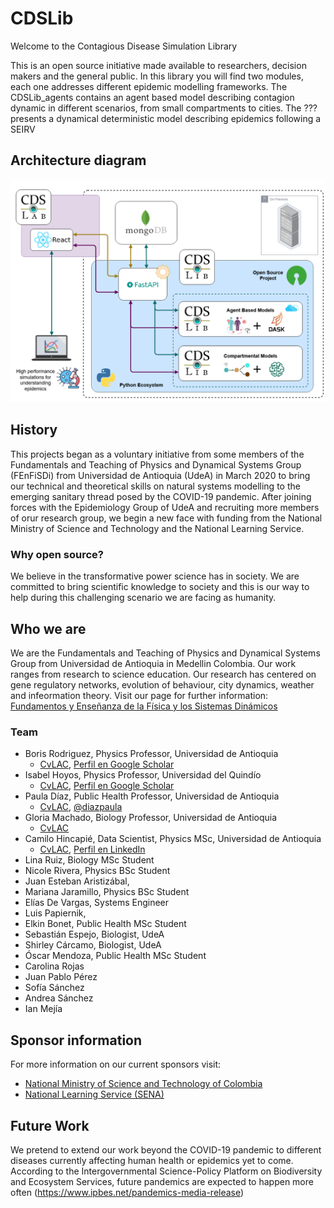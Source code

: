 # CDSLib

Welcome to the Contagious Disease Simulation Library

This is an open source initiative made available to researchers, decision makers and the general public. In this library you will find two modules, each one addresses different epidemic modelling frameworks. The CDSLib_agents contains an agent based model describing contagion dynamic in different scenarios, from small compartments to cities. The ??? presents a dynamical deterministic model describing epidemics following a SEIRV 

## Architecture diagram

![arch-diagram](./images/ArchitecturalDiagram-CDSLab-CDSLib.png "Architectural diagram for CDSLab + CDSLib")

## History

This projects began as a voluntary initiative from some members of the Fundamentals and Teaching of Physics and Dynamical Systems Group (FEnFiSDi) from Universidad de Antioquia (UdeA) in March 2020 to bring our technical and theoretical skills on natural systems modelling to the emerging sanitary thread posed by the COVID-19 pandemic. After joining forces with the Epidemiology Group of UdeA and recruiting more members of orur research group, we begin a new face with funding from the National Ministry of Science and Technology and the National Learning Service. 

### Why open source?

We believe in the transformative power science has in society. We are committed to bring scientific knowledge to society and this is our way to help during this challenging scenario we are facing as humanity. 

## Who we are

We are the Fundamentals and Teaching of Physics and Dynamical Systems Group from Universidad de Antioquia in Medellin Colombia. Our work ranges from research to science education. Our research has centered on gene regulatory networks, evolution of behaviour, city dynamics, weather and infeormation theory. Visit our page for further information: [Fundamentos y Enseñanza de la Física y los Sistemas Dinámicos](https://fenfisdi.weebly.com)

### Team

- Boris Rodriguez, Physics Professor, Universidad de Antioquia
  - [CvLAC](http://scienti.colciencias.gov.co:8081/cvlac/visualizador/generarCurriculoCv.do?cod_rh=0000057681), [Perfil en Google Scholar](https://scholar.google.com/citations?user=swUKsPkAAAAJ&hl=es)
- Isabel Hoyos, Physics Professor, Universidad del Quindío
  - [CvLAC](https://scienti.minciencias.gov.co/cvlac/visualizador/generarCurriculoCv.do?cod_rh=0000236594), [Perfil en Google Scholar](https://scholar.google.com/citations?user=YzeNe7EAAAAJ&hl=es)
- Paula Díaz, Public Health Professor, Universidad de Antioquia
  - [CvLAC](https://scienti.minciencias.gov.co/cvlac/visualizador/generarCurriculoCv.do?cod_rh=0000168785), [@diazpaula](https://twitter.com/diazpaula)
- Gloria Machado, Biology Professor, Universidad de Antioquia
  - [CvLAC](https://scienti.minciencias.gov.co/cvlac/visualizador/generarCurriculoCv.do?cod_rh=0000028061)
- Camilo Hincapié, Data Scientist, Physics MSc, Universidad de Antioquia
  - [CvLAC](https://scienti.minciencias.gov.co/cvlac/visualizador/generarCurriculoCv.do?cod_rh=0001494583), [Perfil en LinkedIn](https://www.linkedin.com/in/camilo-hincapie-gutierrez/)
- Lina Ruiz, Biology MSc Student
- Nicole Rivera, Physics BSc Student
- Juan Esteban Aristizábal, 
- Mariana  Jaramillo, Physics BSc Student
- Elías De Vargas, Systems Engineer
- Luis Papiernik, 
- Elkin Bonet, Public Health MSc Student
- Sebastián Espejo, Biologist, UdeA
- Shirley Cárcamo, Biologist, UdeA
- Óscar Mendoza, Public Health MSc Student
- Carolina Rojas
- Juan Pablo Pérez
- Sofía Sánchez
- Andrea Sánchez
- Ian Mejía


## Sponsor information

For more information on our current sponsors visit:
- [National Ministry of Science and Technology of Colombia](https://minciencias.gov.co/)
- [National Learning Service (SENA)](https://www.sena.edu.co)

## Future Work

We pretend to extend our work beyond the COVID-19 pandemic to different diseases currently affecting human health or epidemics yet to come. According to the Intergovernmental Science-Policy Platform on Biodiversity and Ecosystem Services, future pandemics are expected to happen more often (https://www.ipbes.net/pandemics-media-release)




